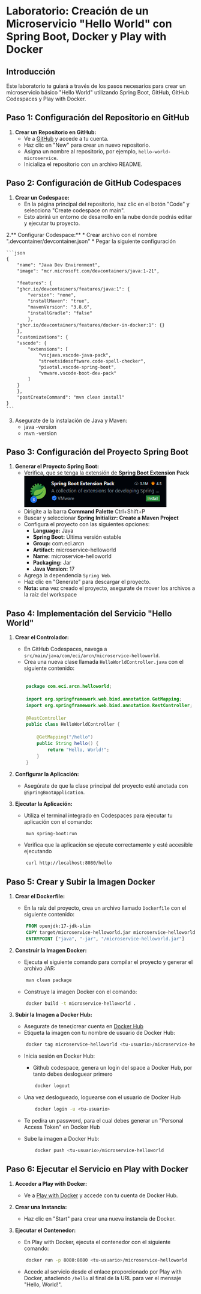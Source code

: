 # Laboratorio: Creación de un Microservicio "Hello World" con Spring Boot, Docker y Play with Docker

## Introducción

Este laboratorio te guiará a través de los pasos necesarios para crear un microservicio básico "Hello World" utilizando Spring Boot, GitHub, GitHub Codespaces y Play with Docker.

## Paso 1: Configuración del Repositorio en GitHub

1. **Crear un Repositorio en GitHub:**
    * Ve a [GitHub](https://github.com) y accede a tu cuenta.
    * Haz clic en "New" para crear un nuevo repositorio.
    * Asigna un nombre al repositorio, por ejemplo, `hello-world-microservice`.
    * Inicializa el repositorio con un archivo README.

## Paso 2: Configuración de GitHub Codespaces

1. **Crear un Codespace:**
    * En la página principal del repositorio, haz clic en el botón "Code" y selecciona "Create codespace on main".
    * Esto abrirá un entorno de desarrollo en la nube donde podrás editar y ejecutar tu proyecto.

2.** Configurar Codespace:**
    * Crear archivo con el nombre ".devcontainer/devcontainer.json"
    * Pegar la siguiente configuración

    ```json
    {
        "name": "Java Dev Environment",
        "image": "mcr.microsoft.com/devcontainers/java:1-21",

        "features": {
        "ghcr.io/devcontainers/features/java:1": {
            "version": "none",
            "installMaven": "true",
            "mavenVersion": "3.8.6",
            "installGradle": "false"
            },
        "ghcr.io/devcontainers/features/docker-in-docker:1": {}
        },
        "customizations": {
        "vscode": {
            "extensions": [
                "vscjava.vscode-java-pack",
                "streetsidesoftware.code-spell-checker",
                "pivotal.vscode-spring-boot",
                "vmware.vscode-boot-dev-pack"
            ]
        }
        },
        "postCreateCommand": "mvn clean install"
    }
    ```

3. Asegurate de la instalación de Java y Maven:
    * java -version
    * mvn -version

## Paso 3: Configuración del Proyecto Spring Boot

1. **Generar el Proyecto Spring Boot:**
    * Verifica, que se tenga la extensión de **Spring Boot Extension Pack**
    ![alt text](/images/spring-boot-extension-pack.png)
    * Dirigite a la barra **Command Palette** Ctrl+Shift+P
    * Buscar y seleccionar **Spring Initializr: Create a Maven Project**  
    * Configura el proyecto con las siguientes opciones:
        - **Language:** Java
        - **Spring Boot:** Última versión estable
        - **Group:** com.eci.arcn
        - **Artifact:** microservice-helloworld
        - **Name:** microservice-helloworld
        - **Packaging:** Jar
        - **Java Version:** 17
    * Agrega la dependencia `Spring Web`.
    * Haz clic en "Generate" para descargar el proyecto.
    * **Nota:** una vez creado el proyecto, asegurate de mover los archivos a la raiz del workspace

## Paso 4: Implementación del Servicio "Hello World"

1. **Crear el Controlador:**
    * En GitHub Codespaces, navega a `src/main/java/com/eci/arcn/microservice-helloworld`.
    * Crea una nueva clase llamada `HelloWorldController.java` con el siguiente contenido:

    ```java

        package com.eci.arcn.helloworld;

        import org.springframework.web.bind.annotation.GetMapping;
        import org.springframework.web.bind.annotation.RestController;

        @RestController
        public class HelloWorldController {

            @GetMapping("/hello")
            public String hello() {
                return "Hello, World!";
            }
        }
    ```

2. **Configurar la Aplicación:**
    * Asegúrate de que la clase principal del proyecto esté anotada con `@SpringBootApplication`.

3. **Ejecutar la Aplicación:**
    * Utiliza el terminal integrado en Codespaces para ejecutar tu aplicación con el comando:
    
    ```bash
        mvn spring-boot:run
    ```

    * Verifica que la aplicación se ejecute correctamente y esté accesible ejecutando
    
    ```bash
        curl http://localhost:8080/hello
    ```

## Paso 5: Crear y Subir la Imagen Docker

1. **Crear el Dockerfile:**
    * En la raíz del proyecto, crea un archivo llamado `Dockerfile` con el siguiente contenido:

    ```dockerfile
        FROM openjdk:17-jdk-slim
        COPY target/microservice-helloworld.jar microservice-helloworld.jar
        ENTRYPOINT ["java", "-jar", "/microservice-helloworld.jar"]
    ```

2. **Construir la Imagen Docker:**
    * Ejecuta el siguiente comando para compilar el proyecto y generar el archivo JAR:
    
    ```bash
        mvn clean package
    ```

    * Construye la imagen Docker con el comando:
    
    ```bash
        docker build -t microservice-helloworld .
    ```

3. **Subir la Imagen a Docker Hub:**
    * Asegurate de tener/crear cuenta en [Docker Hub](https://hub.docker.com/)
    * Etiqueta la imagen con tu nombre de usuario de Docker Hub:
    
    ```bash
        docker tag microservice-helloworld <tu-usuario>/microservice-helloworld
    ```

    * Inicia sesión en Docker Hub:
        - Github codespace, genera un login del space a Docker Hub, por tanto debes desloguear primero
        
        ```bash
            docker logout
        ```

    * Una vez deslogueado, loguearse con el usuario de Docker Hub
        
        ```bash
            docker login -u <tu-usuario>
        ```

    * Te pedira un password, para el cual debes generar un "Personal Access Token" en Docker Hub
    * Sube la imagen a Docker Hub:
     
        ```bash
            docker push <tu-usuario>/microservice-helloworld
        ```

## Paso 6: Ejecutar el Servicio en Play with Docker

1. **Acceder a Play with Docker:**
    * Ve a [Play with Docker](https://labs.play-with-docker.com/) y accede con tu cuenta de Docker Hub.

2. **Crear una Instancia:**
    * Haz clic en "Start" para crear una nueva instancia de Docker.

3. **Ejecutar el Contenedor:**
    * En Play with Docker, ejecuta el contenedor con el siguiente comando:
    
    ```bash
        docker run -p 8080:8080 <tu-usuario>/microservice-helloworld
    ```

    * Accede al servicio desde el enlace proporcionado por Play with Docker, añadiendo `/hello` al final de la URL para ver el mensaje "Hello, World!".